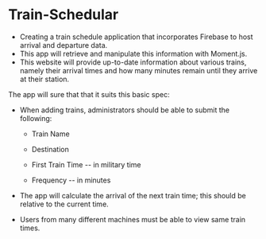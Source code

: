 # Train-Schedular

* Creating a train schedule application that incorporates Firebase to host arrival and departure data. 
* This app will retrieve and manipulate this information with Moment.js. 
* This website will provide up-to-date information about various trains, namely their arrival times and how many    minutes remain until they arrive at their station.

 The app will sure that that it suits this basic spec:
  
  * When adding trains, administrators should be able to submit the following:
    
    * Train Name
    
    * Destination 
    
    * First Train Time -- in military time
    
    * Frequency -- in minutes
  
  * The app will calculate the arrival of the next train time; this should be relative to the current time.
  
  * Users from many different machines must be able to view same train times.